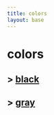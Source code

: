 ```yaml
---
title: colors
layout: base
---
```


# colors

## > [black](./black/black-colors.md)

## > [gray](./gray/gray-colors.md)
